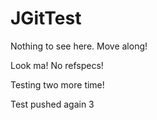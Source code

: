 JGitTest
========

Nothing to see here. Move along!

Look ma! No refspecs!

Testing two more time! 

Test pushed again 3